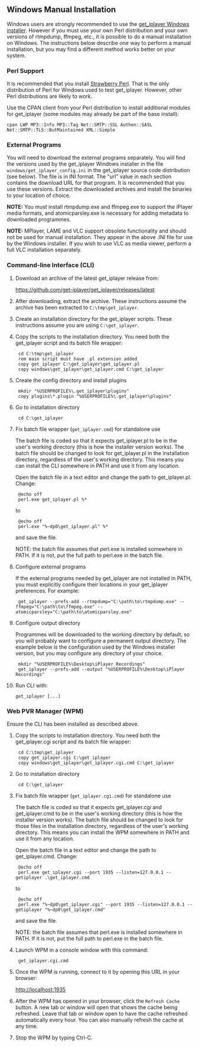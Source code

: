 ## Windows Manual Installation

Windows users are strongly recommended to use the [get_iplayer Windows installer](/wiki/winsetup).  However if you must use your own Perl distribution and your own versions of rtmpdump, ffmpeg, etc., it is possible to do a manual installation on Windows.  The instructions below describe one way to perform a manual installation, but you may find a different method works better on your system.

### Perl Support

It is recommended that you install [Strawberry Perl](http://strawberryperl.com/).  That is the only distribution of Perl for Windows used to test get_iplayer.  However, other Perl distributions are likely to work.

Use the CPAN client from your Perl distribution to install additional modules for get_iplayer (some modules may already be part of the base install):

	cpan LWP MP3::Info MP3::Tag Net::SMTP::SSL Authen::SASL Net::SMTP::TLS::ButMaintained XML::Simple

### External Programs

You will need to download the external programs separately.  You will find the versions used by the get_iplayer Windows installer in the file `windows/get_iplayer_config.ini` in the get_iplayer source code distribution (see below). The file is in INI format.  The "url" value in each section contains the  download URL for that program. It is recommended that you use these versions.  Extract the downloaded archives and install the binaries to your location of choice.

**NOTE:** You must install rtmpdump.exe and ffmpeg.exe to support the iPlayer media formats, and atomicparsley.exe is necessary for adding metadata to downloaded programmes.

**NOTE:** MPlayer, LAME and VLC support obsolete functionality and should not be used for manual installation.  They appear in the above .INI file for use by the Windows installer.  If you wish to use VLC as media viewer, perform a full VLC installation separately.

### Command-line Interface (CLI)

1. Download an archive of the latest get_iplayer release from:

	<https://github.com/get-iplayer/get_iplayer/releases/latest>

2. After downloading, extract the archive.  These instructions assume the archive has been extracted to `C:\tmp\get_iplayer`.

3. Create an installation directory for the get_iplayer scripts.  These instructions assume you are using `C:\get_iplayer`.

4. Copy the scripts to the installation directory.  You need both the get_iplayer script and its batch file wrapper:

		cd C:\tmp\get_iplayer
		rem main script must have .pl extension added
		copy get_iplayer C:\get_iplayer\get_iplayer.pl
		copy windows\get_iplayer\get_iplayer.cmd C:\get_iplayer

5. Create the config directory and install plugins

    	mkdir "%USERPROFILE%\.get_iplayer\plugins"
        copy plugins\*.plugin "%USERPROFILE%\.get_iplayer\plugins"

6. Go to installation directory
	
		cd C:\get_iplayer

7. Fix batch file wrapper (`get_iplayer.cmd`) for standalone use

	The batch file is coded so that it expects get_iplayer.pl to be in the user's working directory (this is how the installer version works).  The batch file should be changed to look for get_iplayer.pl in the installation directory, regardless of the user's working directory.  This means you can install the CLI somewhere in PATH and use it from any location.

	Open the batch file in a text editor and change the path to get_iplayer.pl.  Change:

		@echo off
		perl.exe get_iplayer.pl %*
	to
		
		@echo off
		perl.exe "%~dp0\get_iplayer.pl" %*

	and save the file.
	
	NOTE: the batch file assumes that perl.exe is installed somewhere in PATH.  If it is not, put the full path to perl.exe in the batch file.
	
8. Configure external programs

	If the external programs needed by get_iplayer are not installed in PATH, you must explicitly configure their locations in your get_iplayer preferences.  For example:

		get_iplayer --prefs-add --rtmpdump="C:\path\to\rtmpdump.exe" --ffmpeg="C:\path\to\ffmpeg.exe" --atomicparsley="C:\path\to\atomicparsley.exe"

9. Configure output directory

	Programmes will be downloaded to the working directory by default, so you will probably want to configure a permanent output directory.  The example below is the configuration used by the Windows installer version, but you may configure any directory of your choice.

		mkdir "%USERPROFILE%\Desktop\iPlayer Recordings"
		get_iplayer --prefs-add --output "%USERPROFILE%\Desktop\iPlayer Recordings"

10. Run CLI with:

    	get_iplayer [...]

### Web PVR Manager (WPM)

Ensure the CLI has been installed as described above.

1. Copy the scripts to installation directory.   You need both the get_iplayer.cgi script and its batch file wrapper:

		cd C:\tmp\get_iplayer
		copy get_iplayer.cgi C:\get_iplayer
		copy windows\get_iplayer\get_iplayer.cgi.cmd C:\get_iplayer
	
2. Go to installation directory
	
		cd C:\get_iplayer

3. Fix batch file wrapper (`get_iplayer.cgi.cmd`) for standalone use

	The batch file is coded so that it expects get_iplayer.cgi and get_iplayer.cmd to be in the user's working directory (this is how the installer version works).  The batch file should be changed to look for those files in the installation directory, regardless of the user's working directory.  This means you can install the WPM somewhere in PATH and use it from any location.

	Open the batch file in a text editor and change the path to get_iplayer.cmd. Change:

		@echo off
		perl.exe get_iplayer.cgi --port 1935 --listen=127.0.0.1 --getiplayer .\get_iplayer.cmd

	to
		
		@echo off
		perl.exe "%~dp0\get_iplayer.cgi" --port 1935 --listen=127.0.0.1 --getiplayer "%~dp0\get_iplayer.cmd"

	and save the file.

	NOTE: the batch file assumes that perl.exe is installed somewhere in PATH.  If it is not, put the full path to perl.exe in the batch file.

4. Launch WPM in a console window with this command:

    	get_iplayer.cgi.cmd

5. Once the WPM is running, connect to it by opening this URL in your browser:

    <http://localhost:1935>

6. After the WPM has opened in your browser, click the `Refresh Cache` button.  A new tab or window will open that shows the cache being refreshed.  Leave that tab or window open to have the cache refreshed automatically every hour.  You can also manually refresh the cache at any time.

7. Stop the WPM by typing Ctrl-C.